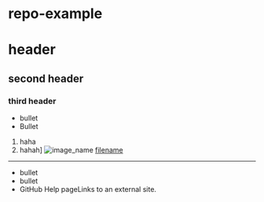 # repo-example
# header
## second header
### third header
* bullet
* Bullet
1. haha
2. hahah]
![image_name](path/to/image_name.png)
[filename](path/to/filename.xlxs)
---
* bullet
* bullet
* GitHub Help pageLinks to an external site.

